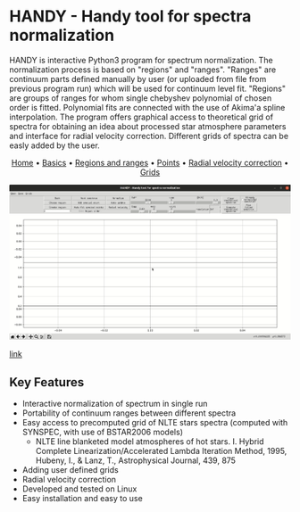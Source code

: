 # HANDY - Handy tool for spectra normalization

HANDY is interactive Python3 program for spectrum normalization. The normalization process is based on "regions" and "ranges". "Ranges" are continuum parts defined manually by user (or uploaded from file from previous program run) which will be used for continuum level fit. "Regions" are groups of ranges for whom single chebyshev polynomial of chosen order is fitted. Polynomial fits are connected with the use of Akima'a spline interpolation. The program offers graphical access to theoretical grid of spectra for obtaining an idea about processed star atmosphere parameters and interface for radial velocity correction. Different grids of spectra can be easly added by the user. 

<p align="center">
  <a href="./index.md">Home</a> •
  <a href="./basics.md">Basics</a> •
  <a href="./regions.md">Regions and ranges</a> •
  <a href="./points.md">Points</a> •
  <a href="./radialVelocity.md">Radial velocity correction</a> •
  <a href="./grids.md">Grids</a>
</p>

![Basic usage of HANDY](img/typicalUse.gif)

[link](regions.md)
## Key Features

* Interactive normalization of spectrum in single run
* Portability of continuum ranges between different spectra
* Easy access to precomputed grid of NLTE stars spectra (computed with SYNSPEC, with use of BSTAR2006 models)
  - NLTE line blanketed model atmospheres of hot stars. I. Hybrid Complete Linearization/Accelerated Lambda Iteration Method, 1995, Hubeny, I., & Lanz, T., Astrophysical Journal, 439, 875
* Adding user defined grids
* Radial velocity correction 
* Developed and tested on Linux
* Easy installation and easy to use
